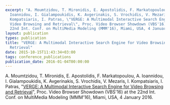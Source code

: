 ```yaml
---
excerpt: "A. Moumtzidou, T. Mironidis, E. Apostolidis, F. Markatopoulou, A.
  Ioannidou, I. Gialampoukidis, K. Avgerinakis, S. Vrochidis, V. Mezaris, I.
  Kompatsiaris, I. Patras, \"VERGE: A Multimodal Interactive Search Engine for
  Video Browsing and Retrieval\", Proc. Video Browser Showdown (VBS'16) at the
  22nd Int. Conf. on MultiMedia Modeling (MMM'16), Miami, USA, 4 January 2016."
layout: publication
types: publication
title: "VERGE: A Multimodal Interactive Search Engine for Video Browsing and
  Retrieval"
date: 2015-10-15T11:43:34+03:00
tags: conference_publications
publication_date: 2016-01-04T00:00:00
---
```

A. Moumtzidou, T. Mironidis, E. Apostolidis, F. Markatopoulou, A. Ioannidou, I. Gialampoukidis, K. Avgerinakis, S. Vrochidis, V. Mezaris, I. Kompatsiaris, I. Patras, "[VERGE: A Multimodal Interactive Search Engine for Video Browsing and Retrieval](https://www.researchgate.net/publication/282761576_VERGE_A_Multimodal_Interactive_Search_Engine_for_Video_Browsing_and_Retrieval)", Proc. Video Browser Showdown (VBS'16) at the 22nd Int. Conf. on MultiMedia Modeling (MMM'16), Miami, USA, 4 January 2016.